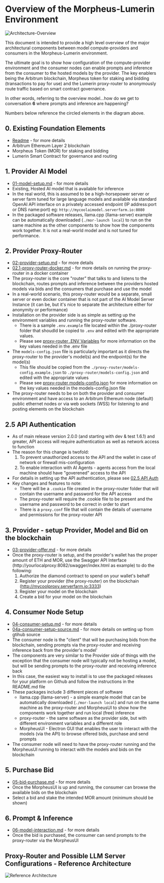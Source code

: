 # Overview of the Morpheus-Lumerin Environment

![Architecture-Overview](images/overview.png)

This document is intended to provide a high level overview of the major architectural components between model compute-providers and consumers in the Morpheus-Lumerin environment.

The ultimate goal is to show how configuration of the compute-provider environment and the consumer nodes can enable prompts and inference from the consumer to the hosted models by the provider.  The key enablers being the Arbitrum blockchain, Morpheus token for staking and bidding (transactions to pay for use) and the Lumerin proxy-router to anonymously route traffic based on smart contract governance.

In other words, referring to the overview model...how do we get to conversation **6** where prompts and inference are happening? 

Numbers below reference the circled elements in the diagram above.

## 0. Existing Foundation Elements 
- [Readme](../readme.md) - for more details
- Arbitrum Ethereum Layer 2 blockchain
- Morpheus Token (MOR) for staking and bidding
- Lumerin Smart Contract for governance and routing

## 1. Provider AI Model 
- [01-model-setup.md](01-model-setup.md) - for more details 
- Existing, Hosted AI model that is available for inference
- In the real world, this is assumed to be a high-horsepower server or server farm tuned for large language models and available via standard OpenAI API interface on a privately accessed endpoint (IP address:port or DNS name:port) eg: `http://mycoolaimodel.serverfarm.io:8080` 
- In the packaged software releases, llama.cpp (llama-server) example can be automatically downloaded (`./mor-launch local`) to run on the same machine as the other components to show how the components work together.  It is not a real-world model and is not tuned for performance.  

## 2. Provider Proxy-Router
- [02-provider-setup.md](02-provider-setup.md) - for more details
- [02.1-proxy-router-docker.md](02.1-proxy-router-docker.md) - for more details on running the proxy-router in a docker container
- The proxy-router is the core "router" that talks to and listens to the blockchain, routes prompts and inference between the providers hosted models via bids and the consumers that purchase and use the model
- In a real-world scenario, this proxy-router would be a separate, small server or even docker container that is not part of the AI Model Server Instance (it can be, but it's nice to separate the architecture either for anonymity or performance)
- Installation on the provider side is as simple as setting up the environment variables and running the proxy-router software.  
    - There is a sample `.env.example` file located within the ./proxy-router folder that shoudld be copied to `.env` and edited with the appropriate values.
    - Please see [proxy-router .ENV Variables](proxy-router.all.env) for more information on the key values needed in the .env file
- The `models-config.json` file is particularly important as it directs the proxy-router to the provider's model(s) and the endpoint(s) for the model(s) 
    - This file should be copied from the `./proxy-router/models-config.example.json` to `./proxy-router/models-config.json` and edited with the appropriate values
    - Please see [proxy-router models-config.json](proxy-router.models-config.json.md) for more information on the key values needed in the models-config.json file
- The proxy-router needs to be on both the provider and consumer environment and have access to an Arbitrum Ethereum node (default) public ethernet nodes or via web sockets (WSS) for listening to and posting elements on the blockchain

## 2.5 API Authentication 
- As of main release version 2.0.0 (and starting with dev & test 1.6.1) and greater, API access will require authentication as well as network access to function
- The reason for this change is twofold: 
    1. To prevent unauthorized access to the API and the wallet in case of network or firewall mis-configuration 
    1. To enable interaction with AI Agents - agents access from the local machine should have "goverened" access to the API 
- For details in setting up the API authentication, please see [02.5 API Auth](02.5-api-auth.md)
- Key changes and features to note: 
    * There will be a `.cookie` file created in the proxy-router folder that will contain the username and password for the API access
    * The proxy-router will require the .cookie file to be present and the username and password to be correct in order to start
    * There is a `proxy.conf` file that will contain the details of username and permissions for the proxy-router API

## 3. Provider - setup Provider, Model and Bid on the blockchain
- [03-provider-offer.md](03-provider-offer.md) - for more details
- Once the proxy-router is setup, and the provider's wallet has the proper amount of ETH and MOR, use the Swagger API Interface (http://yourlocalproxy:8082/swagger/index.html as example) to do the following: 
    1. Authorize the diamond contract to spend on your wallet's behalf 
    1. Register your provider (the proxy-router) on the blockchain (http://mycoolproxy.serverfarm.io:3333) 
    1. Register your model on the blockchain
    1. Create a bid for your model on the blockchain

## 4. Consumer Node Setup 
- [04-consumer-setup.md](04-consumer-setup.md) - for more details
- [04a-consumer-setup-source.md](04a-consumer-setup-source.md) - for more details on setting up from gtihub source
- The consumer node is the "client" that will be purchasing bids from the blockchain, sending prompts via the proxy-router and receiving inference back from the provider's model'
- The components are very similar to the Provider side of things with the exception that the consumer node will typically not be hosting a model, but will be sending prompts to the proxy-router and receiving inference back
- In this case, the easiest way to install is to use the packaged releases for your platform on Github and follow the instructions in the README.md file
- These packages include 3 different pieces of software 
    - llama.cpp (llama-server) - a simple example model that can be automatically downloaded (`./mor-launch local`) and run on the same machine as the proxy-router and MorpheusUI to show how the components work together and run local (free) inference
    - proxy-router - the same software as the provider side, but with different environment variables and a different role
    - MorpheusUI - Electron GUI that enables the user to interact with the models (via the API) to browse offered bids, purchase and send prompts 
- The consumer node will need to have the proxy-router running and the MorpheusUI running to interact with the models and bids on the blockchain

## 5. Purchase Bid 
- [05-bid-purchase.md](05-bid-purchase.md) - for more details
- Once the MorpheusUI is up and running, the consumer can browse the available bids on the blockchain
- Select a bid and stake the intended MOR amount (minimum should be shown) 

## 6. Prompt & Inference 
- [06-model-interaction.md](06-model-interaction.md) - for more details
- Once the bid is purchased, the consumer can send prompts to the proxy-router via the MorpheusUI

## Proxy-Router and Possible LLM Server Configurations - Reference Architecture 
![Reference Architecture](images/system-architecture.png)